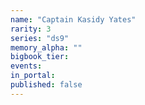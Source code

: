 ```yaml
---
name: "Captain Kasidy Yates"
rarity: 3
series: "ds9"
memory_alpha: ""
bigbook_tier:
events:
in_portal:
published: false
---
```

